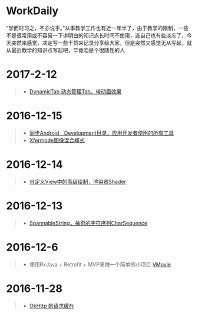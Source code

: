 # WorkDaily #
<p><q>学而时习之，不亦说乎。</q>从事教学工作也有近一年半了，由于教学的限制，一些不是很常用或不容易一下讲明白的知识点长时间不使用，连自己也有些淡忘了，今天突然来感觉，决定写一些干货来记录分享给大家，但是突然又感觉无从写起，就从最近教学的知识点写起吧，毕竟咱是个很随性的人</p>


# 2017-2-12
>* <a href="https://github.com/RockTeach/DynamicTab">DynamicTab 动态管理Tab，带动画效果</a>

# 2016-12-15
>* <a href="https://github.com/RockTeach/GoogleCode">同步Android　Development目录，应用开发者使用的所有工具</a>
>* <a href="https://github.com/RockTeach/AndroidTeach/blob/master/doc/CustomView/Paint/Xfermode.md">Xfermode图像混合模式</a>

# 2016-12-14
>* <a href="https://github.com/RockTeach/AndroidTeach/blob/master/doc/CustomView/Paint/Shader.md">自定义View中的高级绘制，渲染器Shader</a>

# 2016-12-13
>* <a href="https://github.com/RockTeach/AndroidTeach/tree/master/doc/TextView">SpannableString，神奇的字符序列CharSequence</a>

# 2016-12-6
>* 使用RxJava + Retrofit + MVP来撸一个简单的小项目 <a href="https://github.com/RockTeach/VMovie">VMovie</a>

# 2016-11-28
>* <a href="https://github.com/RockTeach/AndroidTeach/tree/master/doc/Http/OkHttp">OkHttp 的请求缓存</a>
